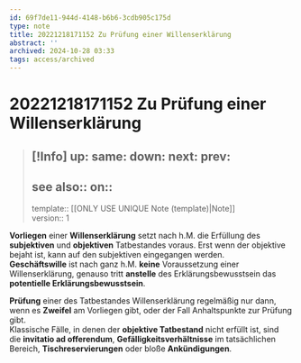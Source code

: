 ```yaml
---
id: 69f7de11-944d-4148-b6b6-3cdb905c175d
type: note
title: 20221218171152 Zu Prüfung einer Willenserklärung
abstract: ''
archived: 2024-10-28 03:33
tags: access/archived
---
```

# 20221218171152 Zu Prüfung einer Willenserklärung
> [!Info]
> up: 
> same: 
> down: 
> next: 
> prev: 
> ---
> see also::
> on:: 
> ---
> template:: [[ONLY USE UNIQUE Note (template)|Note]]  
> version:: 1

**Vorliegen** einer **Willenserklärung** setzt nach h.M. die Erfüllung des **subjektiven** und **objektiven** Tatbestandes voraus. Erst wenn der objektive bejaht ist, kann auf den subjektiven eingegangen werden.  
**Geschäftswille** ist nach ganz h.M. **keine** Voraussetzung einer Willenserklärung, genauso tritt **anstelle** des Erklärungsbewusstsein das **potentielle Erklärungsbewusstsein**. 

**Prüfung** einer des Tatbestandes Willenserklärung regelmäßig nur dann, wenn es **Zweifel** am Vorliegen gibt, oder der Fall Anhaltspunkte zur Prüfung gibt.  
Klassische Fälle, in denen der **objektive Tatbestand** nicht erfüllt ist, sind  
die **invitatio ad offerendum**, **Gefälligkeitsverhältnisse** im tatsächlichen Bereich, **Tischreservierungen** oder bloße **Ankündigungen**.
